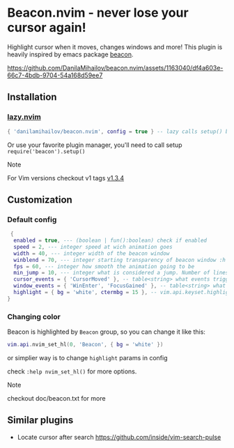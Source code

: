 # Beacon.nvim - never lose your cursor again!

Highlight cursor when it moves, changes windows and more!
This plugin is heavily inspired by emacs package [beacon](https://github.com/Malabarba/beacon).

https://github.com/DanilaMihailov/beacon.nvim/assets/1163040/df4a603e-66c7-4bdb-9704-54a168d59ee7

## Installation

### [lazy.nvim](https://github.com/folke/lazy.nvim)

```lua
{ 'danilamihailov/beacon.nvim', config = true } -- lazy calls setup() by itself
```

Or use your favorite plugin manager, you'll need to call setup `require('beacon').setup()`

> [!NOTE]
> For Vim versions checkout v1 tags [v1.3.4](https://github.com/DanilaMihailov/beacon.nvim/tree/v1.3.4)

## Customization

### Default config

```lua
 {
  enabled = true, --- (boolean | fun():boolean) check if enabled
  speed = 2, --- integer speed at wich animation goes
  width = 40, --- integer width of the beacon window
  winblend = 70, --- integer starting transparency of beacon window :h winblend
  fps = 60, --- integer how smooth the animation going to be
  min_jump = 10, --- integer what is considered a jump. Number of lines
  cursor_events = { 'CursorMoved' }, -- table<string> what events trigger check for cursor moves
  window_events = { 'WinEnter', 'FocusGained' }, -- table<string> what events trigger cursor highlight
  highlight = { bg = 'white', ctermbg = 15 }, -- vim.api.keyset.highlight table passed to vim.api.nvim_set_hl
}
```

### Changing color

Beacon is highlighted by `Beacon` group, so you can change it like this:

```lua
vim.api.nvim_set_hl(0, 'Beacon', { bg = 'white' })
```

or simplier way is to change `highlight` params in config

check `:help nvim_set_hl()` for more options.

> [!NOTE]
> checkout doc/beacon.txt for more

## Similar plugins

- Locate cursor after search https://github.com/inside/vim-search-pulse
